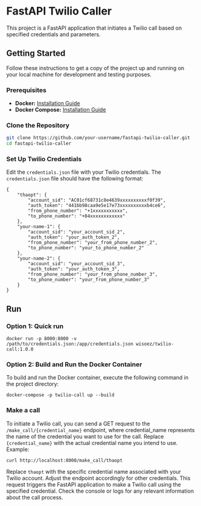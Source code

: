 # FastAPI Twilio Caller

This project is a FastAPI application that initiates a Twilio call based on specified credentials and parameters.

## Getting Started

Follow these instructions to get a copy of the project up and running on your local machine for development and testing purposes.

### Prerequisites

- **Docker:** [Installation Guide](https://docs.docker.com/get-docker/)
- **Docker Compose:** [Installation Guide](https://docs.docker.com/compose/install/)


### Clone the Repository

```bash
git clone https://github.com/your-username/fastapi-twilio-caller.git
cd fastapi-twilio-caller
```
### Set Up Twilio Credentials

Edit the `credentials.json` file with your Twilio credentials.
The `credentials.json` file should have the following format:
```
{
    "thaopt": {
        "account_sid": "AC01cf68731c8e4639xxxxxxxxxxf0f39",
        "auth_token": "441bb98caa9e5e17e73xxxxxxxxxxb4ce6",
        "from_phone_number": "+1xxxxxxxxxxx",
        "to_phone_number": "+84xxxxxxxxxxxx"
    },
    "your-name-1": {
        "account_sid": "your_account_sid_2",
        "auth_token": "your_auth_token_2",
        "from_phone_number": "your_from_phone_number_2",
        "to_phone_number": "your_to_phone_number_2"
    },
    "your-name-2": {
        "account_sid": "your_account_sid_3",
        "auth_token": "your_auth_token_3",
        "from_phone_number": "your_from_phone_number_3",
        "to_phone_number": "your_from_phone_number_3"
    }
}
```
## Run
### Option 1: Quick run
```
docker run -p 8000:8000 -v /path/to/credentials.json:/app/credentials.json wisoez/twilio-call:1.0.0
```

### Option 2: Build and Run the Docker Container

To build and run the Docker container, execute the following command in the project directory:

```
docker-compose -p twilio-call up --build
```

### Make a call
To initiate a Twilio call, you can send a GET request to the `/make_call/{credential_name}` endpoint, where credential_name represents the name of the credential you want to use for the call. Replace `{credential_name}` with the actual credential name you intend to use.
Example:
```
curl http://localhost:8000/make_call/thaopt
```
Replace `thaopt` with the specific credential name associated with your Twilio account. Adjust the endpoint accordingly for other credentials.
This request triggers the FastAPI application to make a Twilio call using the specified credential. Check the console or logs for any relevant information about the call process.
